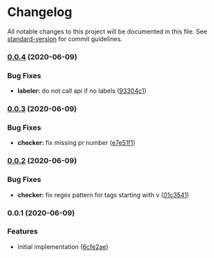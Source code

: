 # Changelog

All notable changes to this project will be documented in this file. See [standard-version](https://github.com/conventional-changelog/standard-version) for commit guidelines.

### [0.0.4](https://github.com/jurijzahn8019/action-dependabot-labels/compare/v0.0.3...v0.0.4) (2020-06-09)


### Bug Fixes

* **labeler:** do not call api if no labels ([93304c1](https://github.com/jurijzahn8019/action-dependabot-labels/commit/93304c1c176205ec2a7182b18ccf5b0095acda8d))

### [0.0.3](https://github.com/jurijzahn8019/action-dependabot-labels/compare/v0.0.2...v0.0.3) (2020-06-09)


### Bug Fixes

* **checker:** fix missing pr number ([e7e51f1](https://github.com/jurijzahn8019/action-dependabot-labels/commit/e7e51f1e4e09c49f420db92f00b437bb33770282))

### [0.0.2](https://github.com/jurijzahn8019/action-dependabot-labels/compare/v0.0.1...v0.0.2) (2020-06-09)


### Bug Fixes

* **checker:** fix regex pattern for tags starting with v ([01c3541](https://github.com/jurijzahn8019/action-dependabot-labels/commit/01c35417280036d59065298643ec32c7f556735f))

### 0.0.1 (2020-06-09)


### Features

* initial implementation ([6cfe2ae](https://github.com/jurijzahn8019/action-dependabot-labels/commit/6cfe2aedb73c90d18f8074991ccf9266741557d9))
